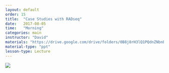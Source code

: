 ```yaml
---
layout: default
order: 15
title:  "Case Studies with RADseq"
date:   2017-08-05
time:   "Morning"
categories: main
instructor: "David"
materials: "https://drive.google.com/drive/folders/0B8j8rH3lQ1PQdnZNbnBLZWoxN0E"
material-type: "ppt"
lesson-type: Lecture
---
```



![](https://github.com/rdtarvin/RADseq_Quito_2017/blob/master/images/David-abstract.png?raw=true)
